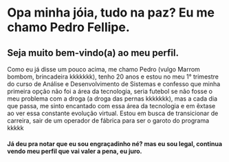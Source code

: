 <div>
  <h1>Opa minha jóia, tudo na paz? Eu me chamo Pedro Fellipe.</h1>
  <h2>Seja muito bem-vindo(a) ao meu perfil.</h2>
  <p>Como eu já disse um pouco acima, me chamo Pedro (vulgo Marrom bombom, brincadeira kkkkkkk), tenho 20 anos e estou no meu 1° trimestre do curso de Análise e Desenvolvimento de Sistemas e confesso que minha primeira opção não foi a área da tecnologia, seria futebol se       não fosse o meu problema com a droga (a droga das pernas kkkkkkk), mas a cada dia que passa, me sinto encantado com essa área da tecnologia e em êxtase ao ver essa constante evolução virtual. Estou em busca de transicionar de carreira, sair de um operador de fábrica       para ser o garoto do programa kkkkk</p>
  <h4>Já deu pra notar que eu sou engraçadinho né? mas eu sou legal, continua vendo meu perfil que vai valer a pena, eu juro. </h4>
</div>
